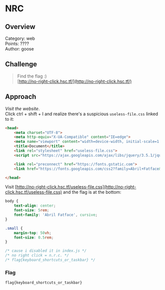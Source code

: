 # NRC

## Overview
Category: web  
Points: ????  
Author: goose  

## Challenge
> Find the flag :)  
[http://no-right-click.hsc.tf/](http://no-right-click.hsc.tf/)

## Approach
*Visit the website*.  
Click ctrl + shift + I and realize there's a suspicious `useless-file.css` linked to it:
```html
<head>
    <meta charset="UTF-8">
    <meta http-equiv="X-UA-Compatible" content="IE=edge">
    <meta name="viewport" content="width=device-width, initial-scale=1.0">
    <title>Document</title>
    <link rel="stylesheet" href="useless-file.css">
    <script src="https://ajax.googleapis.com/ajax/libs/jquery/3.5.1/jquery.min.js"></script>

    <link rel="preconnect" href="https://fonts.gstatic.com">
    <link href="https://fonts.googleapis.com/css2?family=Abril+Fatface&amp;display=swap" rel="stylesheet">

</head>
```
Visit [http://no-right-click.hsc.tf/useless-file.css](http://no-right-click.hsc.tf/useless-file.css) and the flag is at the bottom:
```css
body {
    text-align: center;
    font-size: 5rem;
    font-family: 'Abril Fatface', cursive;
}

.small {
    margin-top: 50vh;
    font-size: 0.5rem;
}

/* cause i disabled it in index.js */
/* no right click = n.r.c. */
/* flag{keyboard_shortcuts_or_taskbar} */
```

### Flag
`flag{keyboard_shortcuts_or_taskbar}`